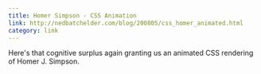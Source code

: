 ```yaml
---
title: Homer Simpson - CSS Animation
link: http://nedbatchelder.com/blog/200805/css_homer_animated.html
category: link
---
```


Here's that cognitive surplus again granting us an animated CSS rendering of Homer J. Simpson.